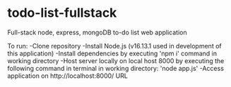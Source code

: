 # todo-list-fullstack
Full-stack node, express, mongoDB to-do list web application

To run:
-Clone repository
-Install Node.js (v16.13.1 used in development of this application)
-Install dependencies by executing 'npm i' command in working directory
-Host server locally on local host 8000 by executing the following command in terminal in working directory: 'node app.js'
-Access application on http://localhost:8000/ URL
